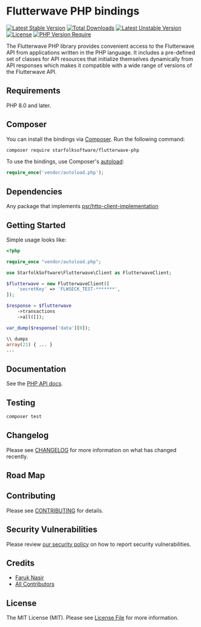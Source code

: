 # Flutterwave PHP bindings

[![Latest Stable Version](http://poser.pugx.org/starfolksoftware/flutterwave-php/v)](https://packagist.org/packages/starfolksoftware/flutterwave-php) [![Total Downloads](http://poser.pugx.org/starfolksoftware/flutterwave-php/downloads)](https://packagist.org/packages/starfolksoftware/flutterwave-php) [![Latest Unstable Version](http://poser.pugx.org/starfolksoftware/flutterwave-php/v/unstable)](https://packagist.org/packages/starfolksoftware/flutterwave-php) [![License](http://poser.pugx.org/starfolksoftware/flutterwave-php/license)](https://packagist.org/packages/starfolksoftware/flutterwave-php) [![PHP Version Require](http://poser.pugx.org/starfolksoftware/flutterwave-php/require/php)](https://packagist.org/packages/starfolksoftware/flutterwave-php)

The Flutterwave PHP library provides convenient access to the Flutterwave API from
applications written in the PHP language. It includes a pre-defined set of
classes for API resources that initialize themselves dynamically from API
responses which makes it compatible with a wide range of versions of the Flutterwave
API.

## Requirements

PHP 8.0 and later.

## Composer

You can install the bindings via [Composer](http://getcomposer.org/). Run the following command:

```bash
composer require starfolksoftware/flutterwave-php
```

To use the bindings, use Composer's [autoload](https://getcomposer.org/doc/01-basic-usage.md#autoloading):

```php
require_once('vendor/autoload.php');
```

## Dependencies

Any package that implements [psr/http-client-implementation](https://packagist.org/providers/psr/http-client-implementation)

## Getting Started

Simple usage looks like:

```php
<?php

require_once "vendor/autoload.php";

use StarfolkSoftware\Flutterwave\Client as FlutterwaveClient;

$flutterwave = new FlutterwaveClient([
    'secretKey' => 'FLWSECK_TEST-*******',
]);

$response = $flutterwave
    ->transactions
    ->all([]);

var_dump($response['data'][0]);

\\ dumps
array(21) { ... }
...
```

## Documentation

See the [PHP API docs](https://developer.flutterwave.com/reference#introduction-1).


## Testing

```bash
composer test
```

## Changelog

Please see [CHANGELOG](https://github.com/starfolksoftware/flutterwave-php/compare/v0.0.2...v0.6.1) for more information on what has changed recently.

## Road Map

## Contributing

Please see [CONTRIBUTING](.github/CONTRIBUTING.md) for details.

## Security Vulnerabilities

Please review [our security policy](.github/CONTRIBUTING.md) on how to report security vulnerabilities.

## Credits

- [Faruk Nasir](https://github.com/frknasir)
- [All Contributors](../../contributors)

## License

The MIT License (MIT). Please see [License File](LICENSE.md) for more information.

